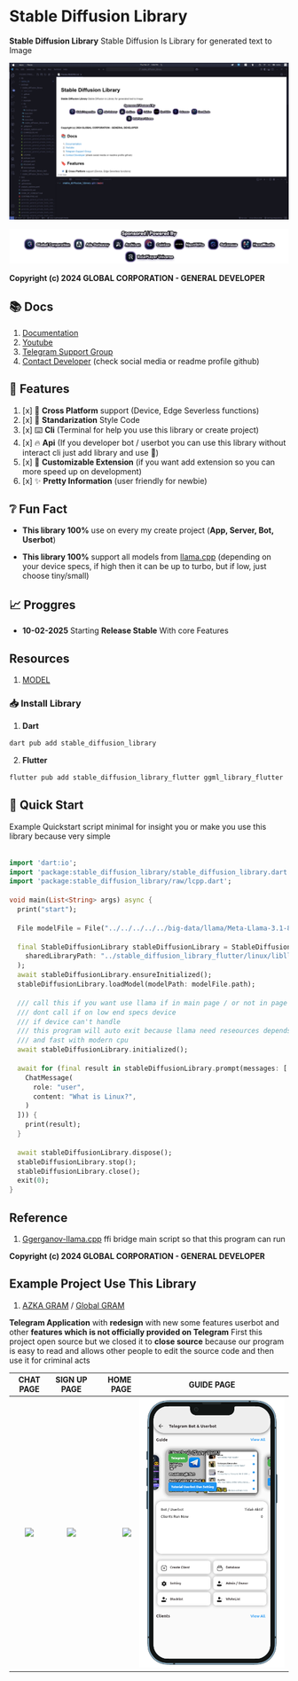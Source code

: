 # Stable Diffusion Library
 
**Stable Diffusion Library** Stable Diffusion Is Library for generated text to Image

[![](https://raw.githubusercontent.com/General-Developer/stable_diffusion_library/refs/heads/main/assets/demo_background.png)](https://youtu.be/drlqUwJEOg4)

[![](https://raw.githubusercontent.com/globalcorporation/.github/main/.github/logo/powered.png)](https://www.youtube.com/@Global_Corporation)

**Copyright (c) 2024 GLOBAL CORPORATION - GENERAL DEVELOPER**

## 📚️ Docs

1. [Documentation](https://youtube.com/@GENERAL_DEV)
2. [Youtube](https://youtube.com/@GENERAL_DEV)
3. [Telegram Support Group](https://t.me/DEVELOPER_GLOBAL_PUBLIC)
4. [Contact Developer](https://github.com/General-Developer) (check social media or readme profile github)

## 🔖️ Features

1. [x] 📱️ **Cross Platform** support (Device, Edge Severless functions)
2. [x] 📜️ **Standarization** Style Code
3. [x] ⌨️ **Cli** (Terminal for help you use this library or create project)
4. [x] 🔥️ **Api** (If you developer bot / userbot you can use this library without interact cli just add library and use 🚀️)
5. [x] 🧩️ **Customizable Extension** (if you want add extension so you can more speed up on development)
6. [x] ✨️ **Pretty Information** (user friendly for newbie)
 
## ❔️ Fun Fact

- **This library 100%** use on every my create project (**App, Server, Bot, Userbot**)

- **This library 100%** support all models from [llama.cpp](https://github.com/ggerganov/llama.cpp) (depending on your device specs, if high then it can be up to turbo, but if low, just choose tiny/small)
 
## 📈️ Proggres
 
- **10-02-2025**
  Starting **Release Stable** With core Features

## Resources

1. [MODEL](https://huggingface.co/ggml-org/Meta-Llama-3.1-8B-Instruct-Q4_0-GGUF)

### 📥️ Install Library

1. **Dart**

```bash
dart pub add stable_diffusion_library
```

2. **Flutter**

```bash
flutter pub add stable_diffusion_library_flutter ggml_library_flutter
```

## 🚀️ Quick Start

Example Quickstart script minimal for insight you or make you use this library because very simple

```dart

import 'dart:io';
import 'package:stable_diffusion_library/stable_diffusion_library.dart';
import 'package:stable_diffusion_library/raw/lcpp.dart';

void main(List<String> args) async {
  print("start");

  File modelFile = File("../../../../../big-data/llama/Meta-Llama-3.1-8B-Instruct.Q8_0.gguf");

  final StableDiffusionLibrary stableDiffusionLibrary = StableDiffusionLibrary(
    sharedLibraryPath: "../stable_diffusion_library_flutter/linux/libllama.so",
  );
  await stableDiffusionLibrary.ensureInitialized();
  stableDiffusionLibrary.loadModel(modelPath: modelFile.path);

  /// call this if you want use llama if in main page / or not in page llama
  /// dont call if on low end specs device
  /// if device can't handle
  /// this program will auto exit because llama need reseources depends model
  /// and fast with modern cpu
  await stableDiffusionLibrary.initialized();

  await for (final result in stableDiffusionLibrary.prompt(messages: [
    ChatMessage(
      role: "user",
      content: "What is Linux?",
    )
  ])) {
    print(result);
  }

  await stableDiffusionLibrary.dispose();
  stableDiffusionLibrary.stop();
  stableDiffusionLibrary.close();
  exit(0);
}

```

## Reference
 
1. [Ggerganov-llama.cpp](https://github.com/ggerganov/llama.cpp)
  ffi bridge main script so that this program can run


**Copyright (c) 2024 GLOBAL CORPORATION - GENERAL DEVELOPER**


## Example Project Use This Library


1. [AZKA GRAM](https://github.com/azkadev/azkagram) / [Global GRAM](https://github.com/globalcorporation/global_gram_app)
    
 **Telegram Application** with **redesign** with new some features userbot and other **features which is not officially provided on Telegram** First this project open source but we closed it to **close source** because our program is easy to read and allows other people to edit the source code and then use it for criminal acts
 
|                                                 CHAT PAGE                                                  |                                                SIGN UP PAGE                                                |                                                                                                  HOME PAGE |                                          GUIDE PAGE                                           |
|:----------------------------------------------------------------------------------------------------------:|:----------------------------------------------------------------------------------------------------------:|-----------------------------------------------------------------------------------------------------------:|:---------------------------------------------------------------------------------------------:|
| ![](https://user-images.githubusercontent.com/82513502/205481759-b6815e2f-bd5d-4d72-9570-becd3829dd36.png) | ![](https://user-images.githubusercontent.com/82513502/173319331-9e96fbe7-3e66-44b2-8577-f6685d86a368.png) | ![](https://user-images.githubusercontent.com/82513502/173319541-19a60407-f410-4e95-8ac0-d0da2eaf2457.png) | ![](https://raw.githubusercontent.com/GLXCORP/glx_bot_app/main/screenshots/home_telegram.png) |
